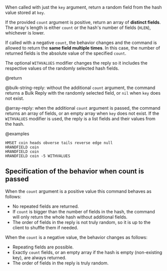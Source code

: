 When called with just the `key` argument, return a random field from the hash
value stored at `key`.

If the provided `count` argument is positive, return an array of **distinct
fields**. The array's length is either `count` or the hash's number of fields
(`HLEN`), whichever is lower.

If called with a negative `count`, the behavior changes and the command is
allowed to return the **same field multiple times**. In this case, the number of
returned fields is the absolute value of the specified `count`.

The optional `WITHVALUES` modifier changes the reply so it includes the
respective values of the randomly selected hash fields.

@return

@bulk-string-reply: without the additional `count` argument, the command returns
a Bulk Reply with the randomly selected field, or `nil` when `key` does not
exist.

@array-reply: when the additional `count` argument is passed, the command
returns an array of fields, or an empty array when `key` does not exist. If the
`WITHVALUES` modifier is used, the reply is a list fields and their values from
the hash.

@examples

```cli
HMSET coin heads obverse tails reverse edge null
HRANDFIELD coin
HRANDFIELD coin
HRANDFIELD coin -5 WITHVALUES
```

## Specification of the behavior when count is passed

When the `count` argument is a positive value this command behaves as follows:

- No repeated fields are returned.
- If `count` is bigger than the number of fields in the hash, the command will
  only return the whole hash without additional fields.
- The order of fields in the reply is not truly random, so it is up to the
  client to shuffle them if needed.

When the `count` is a negative value, the behavior changes as follows:

- Repeating fields are possible.
- Exactly `count` fields, or an empty array if the hash is empty (non-existing
  key), are always returned.
- The order of fields in the reply is truly random.
